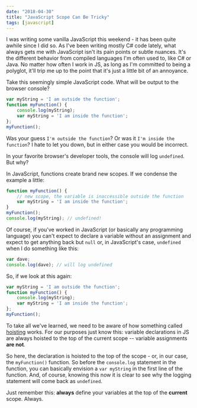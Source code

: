 ```yaml
---
date: "2018-04-30"
title: "JavaScript Scope Can Be Tricky"
tags: [javascript]
---
```


I was writing some vanilla JavaScript this weekend - it has been quite awhile since I did so. As I've been writing mostly C# code lately, what always gets me with JavaScript isn't its pain points or subtle nuances. It's the different behavior from compiled languages I'm often used to, like C# or Java. No matter how often I work in JS, as long as I'm committed to being a polyglot, it'll trip me up to the point that it's just a little bit of an annoyance.

Take this seemingly simple JavaScript code. What will be output to the browser console?

```javascript
var myString = 'I am outside the function';
function myFunction() {
    console.log(myString);
    var myString = 'I am inside the function';
};
myFunction();
```

Was your guess `I'm outside the function`? Or was it `I'm inside the function`? I hate to let you down, but in either case you would be incorrect.

In your favorite browser's developer tools, the console will log `undefined`. But why?

In JavaScript, functions create brand new scopes. If we condense the example a little:

```javascript
function myFunction() {
    // new scope, the variable is inaccessible outside the function
    var myString = 'I am inside the function';
}
myFunction();
console.log(myString); // undefined!
```

Of course, if you've worked in JavaScript (or basically any programming language) you can't expect to declare a variable without an assignment and expect to get anything back but `null` or, in JavaScript's case, `undefined` when I do something like this:

```javascript
var dave;
console.log(dave); // will log undefined
```

So, if we look at this again:

```javascript
var myString = 'I am outside the function';
function myFunction() {
    console.log(myString);
    var myString = 'I am inside the function';
};
myFunction();
```

To take all we've learned, we need to be aware of how something called [hoisting](https://developer.mozilla.org/en-US/docs/Glossary/Hoisting) works. For our purposes just know this: variable declarations in JS are always hoisted to the top of the current scope -- variable assignments **are not**.

So here, the declaration is hoisted to the top of the scope - or, in our case, the `myFunction()` function. So before the `console.log` statement in the function, you can basically envision a `var myString` in the first line of the function. And, of course, knowing this now it is clear to see why the logging statement will come back as `undefined`.

Just remember this: **always** define your variables at the top of the **current** scope. Always.

